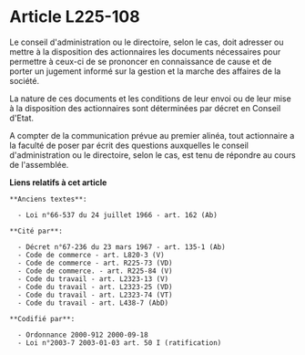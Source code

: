 # Article L225-108

Le conseil d'administration ou le directoire, selon le cas, doit adresser ou mettre à la disposition des actionnaires les
documents nécessaires pour permettre à ceux-ci de se prononcer en connaissance de cause et de porter un jugement informé sur
la gestion et la marche des affaires de la société.

La nature de ces documents et les conditions de leur envoi ou de leur mise à la disposition des actionnaires sont déterminées
par décret en Conseil d'Etat.

A compter de la communication prévue au premier alinéa, tout actionnaire a la faculté de poser par écrit des questions
auxquelles le conseil d'administration ou le directoire, selon le cas, est tenu de répondre au cours de l'assemblée.

**Liens relatifs à cet article**

	**Anciens textes**:

	  - Loi n°66-537 du 24 juillet 1966 - art. 162 (Ab)

	**Cité par**:

	  - Décret n°67-236 du 23 mars 1967 - art. 135-1 (Ab)
	  - Code de commerce - art. L820-3 (V)
	  - Code de commerce - art. R225-73 (VD)
	  - Code de commerce. - art. R225-84 (V)
	  - Code du travail - art. L2323-13 (V)
	  - Code du travail - art. L2323-25 (VD)
	  - Code du travail - art. L2323-74 (VT)
	  - Code du travail - art. L438-7 (AbD)

	**Codifié par**:

	  - Ordonnance 2000-912 2000-09-18
	  - Loi n°2003-7 2003-01-03 art. 50 I (ratification)
